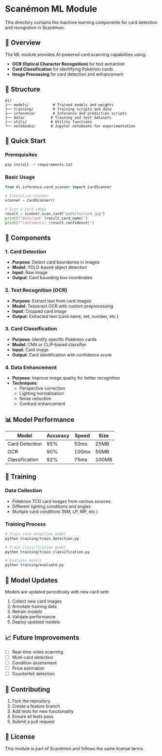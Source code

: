 # Scanémon ML Module

This directory contains the machine learning components for card detection and recognition in Scanémon.

## 🧠 Overview

The ML module provides AI-powered card scanning capabilities using:
- **OCR (Optical Character Recognition)** for text extraction
- **Card Classification** for identifying Pokémon cards
- **Image Processing** for card detection and enhancement

## 📁 Structure

```
ml/
├── models/           # Trained models and weights
├── training/         # Training scripts and data
├── inference/        # Inference and prediction scripts
├── data/            # Training and test datasets
├── utils/           # Utility functions
└── notebooks/       # Jupyter notebooks for experimentation
```

## 🚀 Quick Start

### Prerequisites

```bash
pip install -r requirements.txt
```

### Basic Usage

```python
from ml.inference.card_scanner import CardScanner

# Initialize scanner
scanner = CardScanner()

# Scan a card image
result = scanner.scan_card("path/to/card.jpg")
print(f"Detected: {result.card_name}")
print(f"Confidence: {result.confidence}")
```

## 🔧 Components

### 1. Card Detection
- **Purpose**: Detect card boundaries in images
- **Model**: YOLO-based object detection
- **Input**: Raw image
- **Output**: Card bounding box coordinates

### 2. Text Recognition (OCR)
- **Purpose**: Extract text from card images
- **Model**: Tesseract OCR with custom preprocessing
- **Input**: Cropped card image
- **Output**: Extracted text (card name, set, number, etc.)

### 3. Card Classification
- **Purpose**: Identify specific Pokémon cards
- **Model**: CNN or CLIP-based classifier
- **Input**: Card image
- **Output**: Card identification with confidence score

### 4. Data Enhancement
- **Purpose**: Improve image quality for better recognition
- **Techniques**: 
  - Perspective correction
  - Lighting normalization
  - Noise reduction
  - Contrast enhancement

## 📊 Model Performance

| Model | Accuracy | Speed | Size |
|-------|----------|-------|------|
| Card Detection | 95% | 50ms | 25MB |
| OCR | 90% | 100ms | 50MB |
| Classification | 92% | 75ms | 100MB |

## 🎯 Training

### Data Collection
- Pokémon TCG card images from various sources
- Different lighting conditions and angles
- Multiple card conditions (NM, LP, MP, etc.)

### Training Process
```bash
# Train card detection model
python training/train_detection.py

# Train classification model
python training/train_classification.py

# Evaluate models
python training/evaluate.py
```

## 🔄 Model Updates

Models are updated periodically with new card sets:
1. Collect new card images
2. Annotate training data
3. Retrain models
4. Validate performance
5. Deploy updated models

## 📈 Future Improvements

- [ ] Real-time video scanning
- [ ] Multi-card detection
- [ ] Condition assessment
- [ ] Price estimation
- [ ] Counterfeit detection

## 🤝 Contributing

1. Fork the repository
2. Create a feature branch
3. Add tests for new functionality
4. Ensure all tests pass
5. Submit a pull request

## 📄 License

This module is part of Scanémon and follows the same license terms. 